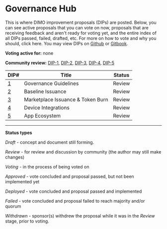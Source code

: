 # Governance Hub

This is where DIMO improvement proposals (DIPs) are posted. Below, you can see active proposals that you can vote on now, proposals that are receiving feedback and aren't ready for voting yet, and the entire index of all DIPs passed, failed, drafted, etc. For more on how to vote and why you should, click here. You may view DIPs on [Github](https://github.com/DIMO-Network/DIP) or [Gitbook](https://docs.dimo.zone/dips).

**Voting active for:** none

**Community review:** [DIP-1](dip-1-governance-guidelines.md), [DIP-2](dip-2-baseline-issuance.md), [DIP-3](broken-reference), [DIP-4](dip-4-device-integrations.md), [DIP-5](dip-5-app-ecosystem.md)

| DIP#                                | Title                             | Status |
| ----------------------------------- | --------------------------------- | ------ |
| [1](dip-1-governance-guidelines.md) | Governance Guidelines             | Review |
| [2](dip-2-baseline-issuance.md)     | Baseline Issuance                 | Review |
| [3](broken-reference)               | Marketplace Issuance & Token Burn | Review |
| [4](dip-4-device-integrations.md)   | Device Integrations               | Review |
| [5](dip-5-app-ecosystem.md)         | App Ecosystem                     | Review |

***

**Status types**

_Draft -_ concept and document still forming.

_Review_ - for review and discussion by community (the author may still make changes)

_Voting_ - in the process of being voted on

_Approved_ - vote concluded and proposal passed, but not been implemented yet

_Deployed -_ vote concluded and proposal passed and implemented

_Failed_ - vote concluded and proposal failed to reach majority and/or quorum

_Withdrawn_ - sponsor(s) withdrew the proposal while it was in the _Review_ stage, prior to voting.
